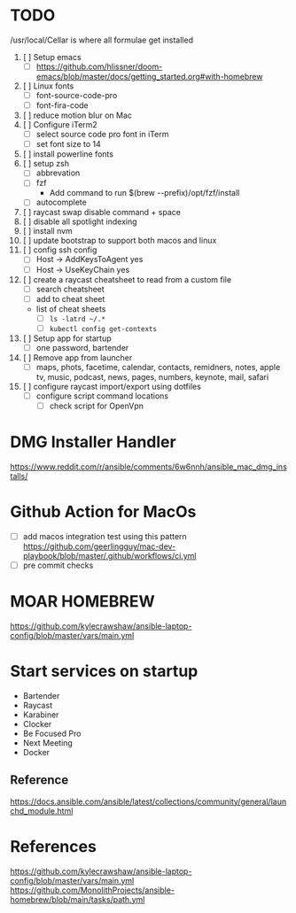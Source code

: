 # TODO

/usr/local/Cellar is where all formulae get installed

1. [ ] Setup emacs
    * [ ] https://github.com/hlissner/doom-emacs/blob/master/docs/getting_started.org#with-homebrew
2. [ ] Linux fonts
    * [ ] font-source-code-pro
    * [ ] font-fira-code
2. [ ] reduce motion blur on Mac
2. [ ] Configure iTerm2
    * [ ] select source code pro font in iTerm
    * [ ] set font size to 14
3. [ ] install powerline fonts
4. [ ] setup zsh
    * [ ] abbrevation
    * [ ] fzf
      * Add command to run $(brew --prefix)/opt/fzf/install
    * [ ] autocomplete
5. [ ] raycast swap disable command + space
6. [ ] disable all spotlight indexing
7. [ ] install nvm
8. [ ] update bootstrap to support both macos and linux
9. [ ] config ssh config
    * [ ] Host -> AddKeysToAgent yes
    * [ ] Host -> UseKeyChain yes
10. [ ] create a raycast cheatsheet to read from a custom file
    * [ ] search cheatsheet
    * [ ] add to cheat sheet
    * list of cheat sheets
        * [ ] `ls -latrd ~/.*`
        * [ ] `kubectl config get-contexts`
11. [ ] Setup app for startup
    * [ ] one password, bartender
12. [ ] Remove app from launcher
    * [ ] maps, phots, facetime, calendar, contacts, remidners, notes, apple tv, music, podcast, news, pages, numbers, keynote, mail, safari
13. [ ] configure raycast import/export using dotfiles
    * [ ] configure script command locations
        * [ ] check script for OpenVpn

# DMG Installer Handler

https://www.reddit.com/r/ansible/comments/6w6nnh/ansible_mac_dmg_installs/

# Github Action for MacOs

* [ ] add macos integration test using this pattern https://github.com/geerlingguy/mac-dev-playbook/blob/master/.github/workflows/ci.yml
* [ ] pre commit checks

# MOAR HOMEBREW

https://github.com/kylecrawshaw/ansible-laptop-config/blob/master/vars/main.yml

# Start services on startup

* Bartender
* Raycast
* Karabiner
* Clocker
* Be Focused Pro
* Next Meeting
* Docker

## Reference
https://docs.ansible.com/ansible/latest/collections/community/general/launchd_module.html

# References

https://github.com/kylecrawshaw/ansible-laptop-config/blob/master/vars/main.yml
https://github.com/MonolithProjects/ansible-homebrew/blob/main/tasks/path.yml